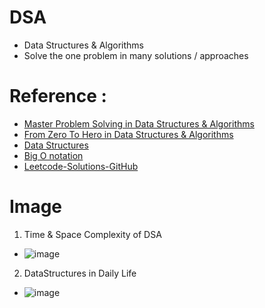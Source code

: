 # DSA
* Data Structures &amp; Algorithms
* Solve the one problem in many solutions / approaches

# Reference : 
* [Master Problem Solving in Data Structures & Algorithms](https://medium.com/@tushar_patil/master-problem-solving-in-data-structures-algorithms-7abd106ca630)
* [From Zero To Hero in Data Structures & Algorithms](https://medium.com/@tushar_patil/how-to-prepare-for-dsa-zero-to-hero-53ee4b1e1ebd)
* [Data Structures](https://www.geeksforgeeks.org/data-structures/?ref=shm)
* [Big O notation](https://en.wikipedia.org/wiki/Big_O_notation)
* [Leetcode-Solutions-GitHub](https://github.com/AnasImloul/Leetcode-Solutions)

# Image
1. Time & Space Complexity of DSA
* ![image](https://user-images.githubusercontent.com/7721150/183982045-1584a576-b76a-4c8e-b876-acbef838074c.png)
2. DataStructures in Daily Life
* ![image](https://user-images.githubusercontent.com/7721150/231829293-2f64d238-e98a-4ad9-a26f-cf27a0d0ded5.png)



